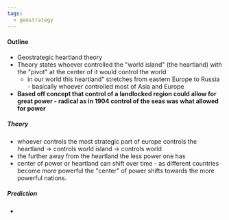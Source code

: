 ```yaml
---
tags:
  - geostrategy
---
```

#### Outline
- Geostrategic heartland theory
- Theory states whoever controlled the "world island" (the heartland) with the "pivot" at the center of it would control the world
	- in our world this heartland" stretches from eastern Europe to Russia - basically whoever controlled most of Asia and Europe
- **Based off concept that control of a landlocked region could allow for great power - radical as in 1904 control of the seas was what allowed for power**


##### Theory
- whoever controls the most strategic part of europe controls the heartland -> controls world island -> controls world
- the further away from the heartland the less power one has
- center of power or heartland can shift over time - as different countries become more powerful the "center" of power shifts towards the more powerful nations.


##### Prediction
- 

